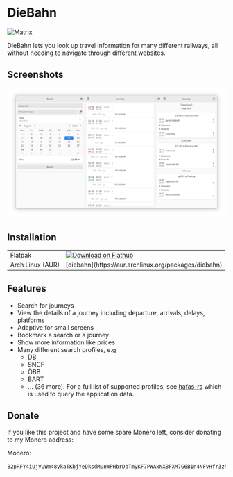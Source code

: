 # DieBahn

[![Matrix](https://img.shields.io/badge/Matrix-Join-brightgreen)](https://matrix.to/#/%23diebahn:matrix.org)

DieBahn lets you look up travel information for many different railways, all without needing to navigate through different websites.

## Screenshots

![](/data/screenshots/overview.png)

## Installation

<table>
  <tr>
    <td>Flatpak</td>
    <td>
      <a href='https://flathub.org/apps/details/de.schmidhuberj.DieBahn'><img width='130' alt='Download on Flathub' src='https://flathub.org/assets/badges/flathub-badge-en.png'/></a>
    </td>
  </tr>
  <tr>
    <td>Arch Linux (AUR)</td>
    <td>[diebahn](https://aur.archlinux.org/packages/diebahn)</td>
  </tr>
</table>

## Features

- Search for journeys
- View the details of a journey including departure, arrivals, delays, platforms
- Adaptive for small screens
- Bookmark a search or a journey
- Show more information like prices
- Many different search profiles, e.g
    - DB
    - SNCF
    - ÖBB
    - BART
    - ... (36 more). For a full list of supported profiles, see [hafas-rs](https://gitlab.com/schmiddi-on-mobile/hafas-rs#profiles) which is used to query the application data.

## Donate

If you like this project and have some spare Monero left, consider donating to my Monero address:

Monero:
```
82pRFY4iUjVUWm48ykaTKbjYeDksdMunWPHbrDbTmyKF7PWAxNX8FXM7G6B1n4NFvHfr3ztEg411A2gCjJjNJ8PtEnmcehf
```
